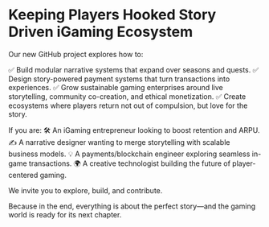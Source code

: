 # Keeping Players Hooked Story Driven iGaming Ecosystem
Our new GitHub project explores how to:

✅ Build modular narrative systems that expand over seasons and quests.
✅ Design story-powered payment systems that turn transactions into experiences.
✅ Grow sustainable gaming enterprises around live storytelling, community co-creation, and ethical monetization.
✅ Create ecosystems where players return not out of compulsion, but love for the story.

If you are:
🛠️ An iGaming entrepreneur looking to boost retention and ARPU.
✍️ A narrative designer wanting to merge storytelling with scalable business models.
💡 A payments/blockchain engineer exploring seamless in-game transactions.
🌍 A creative technologist building the future of player-centered gaming.

We invite you to explore, build, and contribute.

Because in the end, everything is about the perfect story—and the gaming world is ready for its next chapter.
